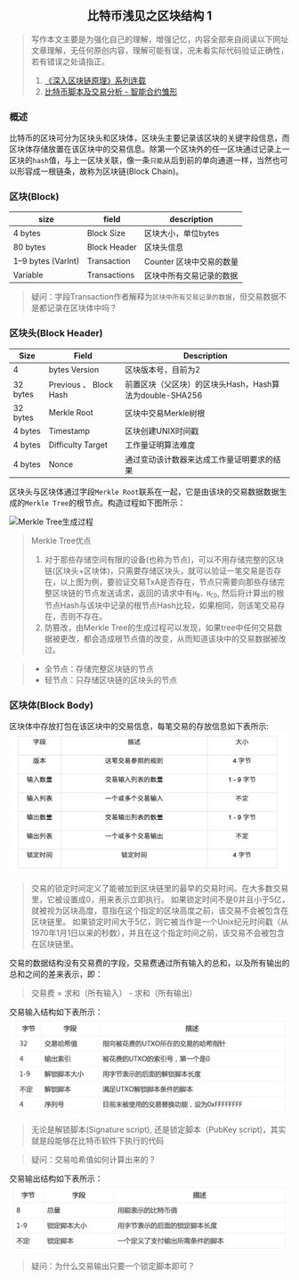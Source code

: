 <center ><h2>比特币浅见之区块结构  1</h2></center>

> 写作本文主要是为强化自己的理解，增强记忆，内容全部来自阅读以下网址文章理解，无任何原创内容，理解可能有误，况未看实际代码验证正确性，若有错误之处请指正。
> 1. [《深入区块链原理》系列连载](https://bbs.huaweicloud.com/blogs/405becb21d1c11e89fc57ca23e93a89f "《深入区块链原理》系列连载")
> 2. [比特币脚本及交易分析 - 智能合约雏形](https://learnblockchain.cn/2017/11/10/bitcoin-script/)


### 概述
比特币的区块可分为区块头和区块体，区块头主要记录该区块的关键字段信息，而区块体存储放置在该区块中的交易信息。除第一个区块外的任一区块通过记录上一区块的`hash`值，与上一区块关联，像一条`只能`从后到前的单向通道一样，当然也可以形容成一根链条，故称为区块链(Block Chain)。

### 区块(Block)
| size | field | description |
| ------ | ------ | ------ |
| 4 bytes | Block Size | 区块大小，单位bytes |
|80 bytes	|Block      Header	|区块头信息|
|1–9 bytes (VarInt)|	Transaction|   Counter	区块中交易的数量|
|Variable|	Transactions|区块中所有交易记录的数据 |

> 疑问：字段Transaction作者解释为`区块中所有交易记录的数据`，但交易数据不是都记录在区块体中吗？

### 区块头(Block Header)
|Size |Field|Description |
| ------ | ------ | ------ |
|4 |bytes	Version	|区块版本号，目前为2|
|32 bytes|	Previous     、  Block Hash|	前置区块（父区块）的区块头Hash，Hash算法为double-SHA256|
|32 bytes	|Merkle      Root	|区块中交易Merkle树根|
|4 bytes	|Timestamp	|区块创建UNIX时间戳|
|4 bytes	|Difficulty      Target	|工作量证明算法难度|
|4 bytes	|Nonce	|通过变动该计数器来达成工作量证明要求的结果|

区块头与区块体通过字段`Merkle Root`联系在一起，它是由该块的交易数据数据生成的`Merkle Tree`的根节点。构造过程如下图所示：

![Merkle Tree生成过程](https://bbs-img.huaweicloud.com/blogs/img/1519885272951188.png "Merkle Tree生成过程")

> Merkle Tree优点
> 1. 对于那些存储空间有限的设备(也称为节点)，可以不用存储完整的区块链(区块头+区块体)，只需要存储区块头，就可以验证一笔交易是否存在，以上图为例，要验证交易TxA是否存在，节点只需要向那些存储完整区块链的节点发送请求，返回的请求中有<code>H<sub>B</sub>，H<sub>CD</sub></code>, 然后将计算出的根节点Hash与该块中记录的根节点Hash比较，如果相同，则该笔交易存在，否则不存在。
> 2. 防篡改，由Merkle Tree的生成过程可以发现，如果tree中任何交易数据被更改，都会造成根节点值的改变，从而知道该块中的交易数据被改过。

> + 全节点：存储完整区块链的节点
> + 轻节点：只存储区块链的区块头的节点


### 区块体(Block Body)
区块体中存放打包在该区块中的交易信息，每笔交易的存放信息如下表所示:
![交易结构](./imgs/01_transaction_struct.jpeg)

> 交易的锁定时间定义了能被加到区块链里的最早的交易时间。在大多数交易里，它被设置成0，用来表示立即执行。
如果锁定时间不是0并且小于5亿，就被视为区块高度，意指在这个指定的区块高度之前，该交易不会被包含在区块链里。
如果锁定时间大于5亿，则它被当作是一个Unix纪元时间戳（从1970年1月1日以来的秒数），并且在这个指定时间之前，该交易不会被包含在区块链里。

交易的数据结构没有交易费的字段，交易费通过所有输入的总和，以及所有输出的总和之间的差来表示，即：
> 交易费 = 求和（所有输入） - 求和（所有输出）

交易输入结构如下表所示：
![交易输入结构](./imgs/01_tx_input_struce.jpeg)
> 无论是解锁脚本(Signature script), 还是锁定脚本（PubKey script)，其实就是段能够在比特币软件下执行的代码

> 疑问：交易哈希值如何计算出来的？

交易输出结构如下表所示：
![交易输出结构](./imgs/01_tx_output_struce.jpeg)
> 疑问：为什么交易输出只要一个锁定脚本即可？